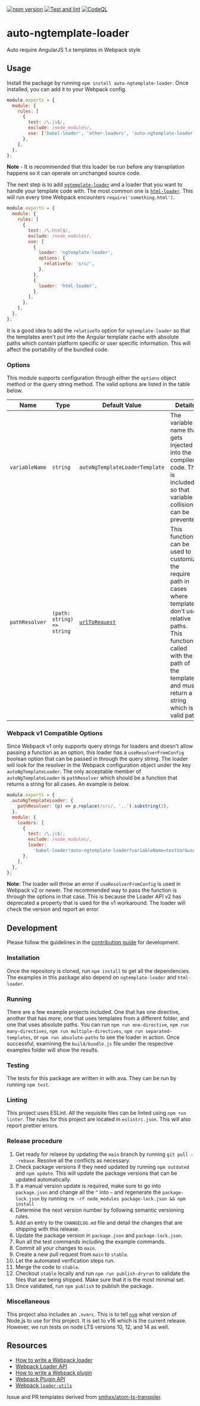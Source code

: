 [![npm version](https://badge.fury.io/js/auto-ngtemplate-loader.svg)](https://badge.fury.io/js/auto-ngtemplate-loader)
[![Test and lint](https://github.com/YashdalfTheGray/auto-ngtemplate-loader/actions/workflows/test-and-lint.yml/badge.svg)](https://github.com/YashdalfTheGray/auto-ngtemplate-loader/actions/workflows/test-and-lint.yml)
[![CodeQL](https://github.com/YashdalfTheGray/auto-ngtemplate-loader/actions/workflows/codeql-analysis.yml/badge.svg)](https://github.com/YashdalfTheGray/auto-ngtemplate-loader/actions/workflows/codeql-analysis.yml)

# auto-ngtemplate-loader

Auto require AngularJS 1.x templates in Webpack style

## Usage

Install the package by running `npm install auto-ngtemplate-loader`. Once installed, you can add it to your Webpack config.

```js
module.exports = {
  module: {
    rules: [
      {
        test: /\.js$/,
        exclude: /node_modules/,
        use: ['babel-loader', 'other-loaders', 'auto-ngtemplate-loader'],
      },
    ],
  },
};
```

**Note** - It is recommended that this loader be run before any transpilation happens so it can operate on unchanged source code.

The next step is to add [`ngtemplate-loader`](https://github.com/WearyMonkey/ngtemplate-loader) and a loader that you want to handle your template code with. The most common one is [`html-loader`](https://github.com/webpack-contrib/html-loader). This will run every time Webpack encounters `require('something.html')`.

```js
module.exports = {
  module: {
    rules: [
      {
        test: /\.html$/,
        exclude: /node_modules/,
        use: [
          {
            loader: 'ngtemplate-loader',
            options: {
              relativeTo: 'src/',
            },
          },
          {
            loader: 'html-loader',
          },
        ],
      },
    ],
  },
};
```

It is a good idea to add the `relativeTo` option for `ngtemplate-loader` so that the templates aren't put into the Angular template cache with absolute paths which contain platform specific or user specific information. This will affect the portability of the bundled code.

### Options

This module supports configuration through either the `options` object method or the query string method. The valid options are listed in the table below.

| Name           | Type                       | Default Value                                                          | Details                                                                                                                                                                                                          |
| -------------- | -------------------------- | ---------------------------------------------------------------------- | ---------------------------------------------------------------------------------------------------------------------------------------------------------------------------------------------------------------- |
| `variableName` | `string`                   | `autoNgTemplateLoaderTemplate`                                         | The variable name that gets injected into the compiled code. This is included so that variable collisions can be prevented.                                                                                      |
| `pathResolver` | `(path: string) => string` | [`urlToRequest`](https://github.com/webpack/loader-utils#urltorequest) | This function can be used to customize the require path in cases where templates don't use relative paths. This function is called with the path of the template and must return a string which is a valid path. |

### Webpack v1 Compatible Options

Since Webpack v1 only supports query strings for loaders and doesn't allow passing a function as an option, this loader has a `useResolverFromConfig` boolean option that can be passed in through the query string. The loader will look for the resolver in the Webpack configuration object under the key `autoNgTemplateLoader`. The only acceptable member of `autoNgTemplateLoader` is `pathResolver` which should be a function that returns a string for all cases. An example is below.

```javascript
module.exports = {
  autoNgTemplateLoader: {
    pathResolver: (p) => p.replace(/src/, '..').substring(1),
  },
  module: {
    loaders: [
      {
        test: /\.js$/,
        exclude: /node_modules/,
        loader:
          'babel-loader!auto-ngtemplate-loader?variableName=testVar&useResolverFromConfig=true',
      },
    ],
  },
};
```

**Note**: The loader will throw an error if `useResolverFromConfig` is used in Webpack v2 or newer. The recommended way to pass the function is through the options in that case. This is because the Loader API v2 has deprecated a property that is used for the v1 workaround. The loader will check the version and report an error.

## Development

Please follow the guidelines in the [contribution guide](.github/CONTRIBUTING.md) for development.

### Installation

Once the repository is cloned, run `npm install` to get all the dependencies. The examples in this package also depend on `ngtemplate-loader` and `html-loader`.

### Running

There are a few example projects included. One that has one directive, another that has more, one that uses templates from a different folder, and one that uses absolute paths. You can run `npm run one-directive`, `npm run many-directives`, `npm run multiple-directives`, `npm run separated-templates`, or `npm run absolute-paths` to see the loader in action. Once successful, examining the `build/bundle.js` file under the respective examples folder will show the results.

### Testing

The tests for this package are written in with ava. They can be run by running `npm test`.

### Linting

This project uses ESLint. All the requisite files can be linted using `npm run linter`. The rules for this project are located in `eslintrc.json`. This will also report prettier errors.

### Release procedure

1. Get ready for relaese by updating the `main` branch by running `git pull --rebase`. Resolve all the conflicts as necessary.
1. Check package versions if they need updated by running `npm outdated` and `npm update`. This will update the package versions that can be updated automatically.
1. If a manual version update is required, make sure to go into `package.json` and change all the `^` into `~` and regenerate the `package-lock.json` by running `rm -rf node_modules package-lock.json && npm install`
1. Determine the next version number by following semantic versioning rules.
1. Add an entry to the `CHANGELOG.md` file and detail the changes that are shipping with this release.
1. Update the package version in `package.json` and `package-lock.json`.
1. Run all the test commands including the example commands.
1. Commit all your changes to `main`.
1. Create a new pull request from `main` to `stable`.
1. Let the automated verification steps run.
1. Merge the code to `stable`.
1. Checkout `stable` locally and run `npm run publish-dryrun` to validate the files that are being shipped. Make sure that it is the most minimal set.
1. Once validated, run `npm publish` to publish the package.

### Miscellaneous

This project also includes an `.nvmrc`. This is to tell [`nvm`](https://github.com/creationix/nvm) what version of Node.js to use for this project. It is set to v16 which is the current release. However, we run tests on node LTS versions 10, 12, and 14 as well.

## Resources

- [How to write a Webpack loader](https://webpack.js.org/development/how-to-write-a-loader/)
- [Webpack Loader API](https://webpack.js.org/api/loaders/)
- [How to write a Webpack plugin](https://webpack.js.org/development/how-to-write-a-plugin/)
- [Webpack Plugin API](https://webpack.js.org/api/plugins/)
- [Webpack `loader-utils`](https://github.com/webpack/loader-utils)

Issue and PR templates derived from [smhxx/atom-ts-transpiler](https://github.com/smhxx/atom-ts-transpiler).
